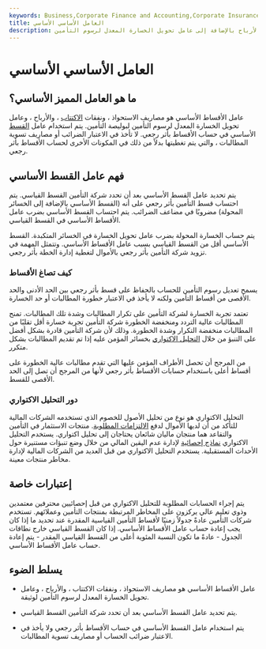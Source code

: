 ```yaml
---
keywords: Business,Corporate Finance and Accounting,Corporate Insurance
title: العامل الأساسي الأساسي
description: يتكون عامل قسط التأمين الأساسي من مصاريف الاستحواذ ومصاريف الاكتتاب والأرباح بالإضافة إلى عامل تحويل الخسارة المعدل لرسوم التأمين.
---
```


# العامل الأساسي الأساسي
## ما هو العامل المميز الأساسي؟

عامل الأقساط الأساسي هو مصاريف الاستحواذ ، ونفقات [الاكتتاب](/underwriting-expenses) ، والأرباح ، وعامل تحويل الخسارة المعدل لرسوم التأمين لبوليصة التأمين. يتم استخدام عامل [القسط](/premium) الأساسي في حساب الأقساط بأثر رجعي. لا تأخذ في الاعتبار الضرائب أو مصاريف تسوية المطالبات ، والتي يتم تغطيتها بدلاً من ذلك في المكونات الأخرى لحساب الأقساط بأثر رجعي.

## فهم عامل القسط الأساسي

يتم تحديد عامل القسط الأساسي بعد أن تحدد شركة التأمين القسط القياسي. يتم احتساب قسط التأمين بأثر رجعي على أنه (القسط الأساسي بالإضافة إلى الخسائر المحولة) مضروبًا في مضاعف الضرائب. يتم احتساب القسط الأساسي بضرب عامل الأقساط الأساسي في القسط القياسي.

يتم حساب الخسارة المحولة بضرب عامل تحويل الخسارة في الخسائر المتكبدة. القسط الأساسي أقل من القسط القياسي بسبب عامل الأقساط الأساسي. وتتمثل المهمة في تزويد شركة التأمين بأثر رجعي بالأموال لتغطية إدارة الخطة بأثر رجعي.

### كيف تصاغ الأقساط

يسمح تعديل رسوم التأمين للحساب بالحفاظ على قسط بأثر رجعي بين الحد الأدنى والحد الأقصى من أقساط التأمين ولكنه لا يأخذ في الاعتبار خطورة المطالبات أو حد الخسارة.

تعتمد تجربة الخسارة لشركة التأمين على تكرار المطالبات وشدة تلك المطالبات. تمنح المطالبات عالية التردد ومنخفضة الخطورة شركة التأمين تجربة خسارة أقل تقلبًا من المطالبات منخفضة التكرار وشدة الخطورة. وذلك لأن شركة التأمين قادرة بشكل أفضل على التنبؤ من خلال [التحليل الاكتواري](/actuarialanalysis) بخسائر المؤمن عليه إذا تم تقديم المطالبات بشكل متكرر.

من المرجح أن تحصل الأطراف المؤمن عليها التي تقدم مطالبات عالية الخطورة على أقساط أعلى باستخدام حسابات الأقساط بأثر رجعي لأنها من المرجح أن تصل إلى الحد الأقصى للقسط.

### دور التحليل الاكتواري

التحليل الاكتواري هو نوع من تحليل الأصول للخصوم الذي تستخدمه الشركات المالية للتأكد من أن لديها الأموال لدفع [الالتزامات المطلوبة](/liability). منتجات الاستثمار في التأمين والتقاعد هما منتجان ماليان شائعان يحتاجان إلى تحليل اكتواري. يستخدم التحليل الاكتواري [نماذج إحصائية](/predictive-modeling) لإدارة عدم اليقين المالي من خلال وضع تنبؤات مستنيرة حول الأحداث المستقبلية. يستخدم التحليل الاكتواري من قبل العديد من الشركات المالية لإدارة مخاطر منتجات معينة.

## إعتبارات خاصة

يتم إجراء الحسابات المطلوبة للتحليل الاكتواري من قبل إحصائيين محترفين معتمدين وذوي تعليم عالي يركزون على المخاطر المرتبطة بمنتجات التأمين وعملائهم. تستخدم شركات التأمين عادةً جدولاً زمنيًا لأقساط التأمين القياسية المقدرة عند تحديد ما إذا كان يجب إعادة حساب عامل الأقساط الأساسي. إذا كان القسط القياسي خارج نطاقات الجدول - عادةً ما تكون النسبة المئوية أعلى من القسط القياسي المقدر - يتم إعادة حساب عامل الأقساط الأساسي.

## يسلط الضوء

- عامل الأقساط الأساسي هو مصاريف الاستحواذ ، ونفقات الاكتتاب ، والأرباح ، وعامل تحويل الخسارة المعدل لرسوم التأمين لوثيقة.

- يتم تحديد عامل القسط الأساسي بعد أن تحدد شركة التأمين القسط القياسي.

- يتم استخدام عامل القسط الأساسي في حساب الأقساط بأثر رجعي ولا يأخذ في الاعتبار ضرائب الحساب أو مصاريف تسوية المطالبات.

